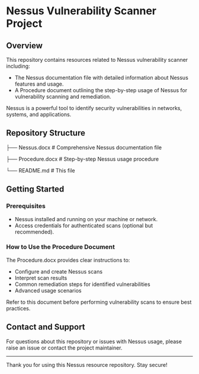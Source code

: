 # Nessus Vulnerability Scanner Project

## Overview
This repository contains resources related to Nessus vulnerability scanner including:
- The Nessus documentation file with detailed information about Nessus features and usage.
- A Procedure document outlining the step-by-step usage of Nessus for vulnerability scanning and remediation.

Nessus is a powerful tool to identify security vulnerabilities in networks, systems, and applications.

## Repository Structure
├── Nessus.docx # Comprehensive Nessus documentation file

├── Procedure.docx # Step-by-step Nessus usage procedure

└── README.md # This file

## Getting Started

### Prerequisites
- Nessus installed and running on your machine or network.
- Access credentials for authenticated scans (optional but recommended).

### How to Use the Procedure Document
The Procedure.docx provides clear instructions to:
- Configure and create Nessus scans
- Interpret scan results
- Common remediation steps for identified vulnerabilities
- Advanced usage scenarios

Refer to this document before performing vulnerability scans to ensure best practices.

## Contact and Support
For questions about this repository or issues with Nessus usage, please raise an issue or contact the project maintainer.

---

Thank you for using this Nessus resource repository. Stay secure!

